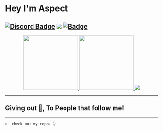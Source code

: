 # Hey I'm Aspect 
[![Discord Badge](https://img.shields.io/badge/-Discord-9B9B9B?style=flat-square&logo=Discord&logoColor=white)](https://discord.gg/vAyNySyXCx) 
![](https://komarev.com/ghpvc/?username=MegatonDev&color=151515&label=Visitors)
[![Badge](https://img.shields.io/badge/TEAM-Falcon%20DEVELOPMENT-17a6ec?style=for-the-badge)](https://github.com/AsepctDEVS)
---
<p align="center">
<a href="https://github.com/AsepctDEVS">
    <img height="180em" src="https://github-readme-stats.vercel.app/api/top-langs/?username=AsepctDEVS&layout=compact&langs_count=8&title_color=5865F2&icon_color=5865F2&text_color=9f9f9f&bg_color=151515"/>
  <img height="180em" src="https://github-readme-stats.vercel.app/api/?username=AsepctDEVS&show_icons=true&title_color=fff&icon_color=79ff97&text_color=9f9f9f&bg_color=151515"/>

</a>
   <img src="https://discord.c99.nl/widget/theme-2/422241858224128011.png">
</p>


---
## Giving out 🍪, To People that follow me!
---

```zsh
>  check out my repos 👇
```
